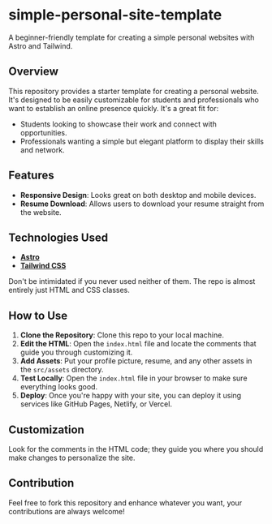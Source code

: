 # simple-personal-site-template
A beginner-friendly template for creating a simple personal websites with Astro and Tailwind. 

## Overview

This repository provides a starter template for creating a personal website. It's designed to be easily customizable for students and professionals who want to establish an online presence quickly. It's a great fit for:

- Students looking to showcase their work and connect with opportunities.
- Professionals wanting a simple but elegant platform to display their skills and network.
  
## Features

- **Responsive Design**: Looks great on both desktop and mobile devices.
- **Resume Download**: Allows users to download your resume straight from the website.

## Technologies Used
- **[Astro](astro.build)**
- **[Tailwind CSS](tailwindcss.com)**

Don't be intimidated if you never used neither of them. The repo is almost entirely just HTML and CSS classes. 

## How to Use

1. **Clone the Repository**: Clone this repo to your local machine.
2. **Edit the HTML**: Open the `index.html` file and locate the comments that guide you through customizing it.
3. **Add Assets**: Put your profile picture, resume, and any other assets in the `src/assets` directory.
4. **Test Locally**: Open the `index.html` file in your browser to make sure everything looks good.
5. **Deploy**: Once you're happy with your site, you can deploy it using services like GitHub Pages, Netlify, or Vercel.

## Customization

Look for the comments in the HTML code; they guide you where you should make changes to personalize the site.

## Contribution

Feel free to fork this repository and enhance whatever you want, your contributions are always welcome!
